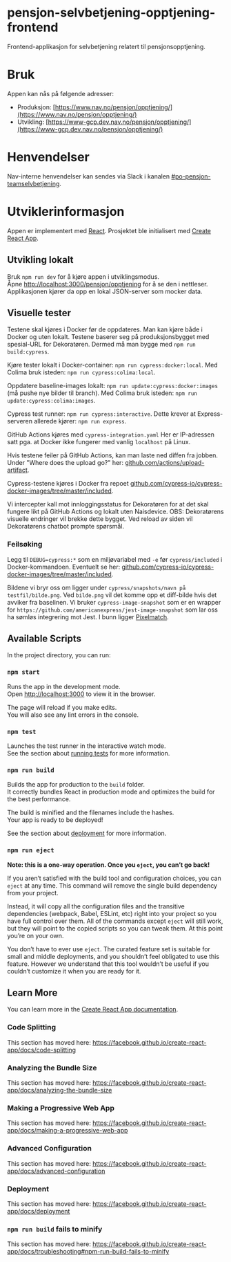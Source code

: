 # pensjon-selvbetjening-opptjening-frontend

Frontend-applikasjon for selvbetjening relatert til pensjonsopptjening.

# Bruk

Appen kan nås på følgende adresser: 
- Produksjon: [https://www.nav.no/pensjon/opptjening/](https://www.nav.no/pensjon/opptjening/)
- Utvikling: [https://www-gcp.dev.nav.no/pensjon/opptjening/](https://www-gcp.dev.nav.no/pensjon/opptjening/)

# Henvendelser

Nav-interne henvendelser kan sendes via Slack i kanalen [#po-pensjon-teamselvbetjening](https://nav-it.slack.com/archives/C014M7U1GBY).

# Utviklerinformasjon

Appen er implementert med [React](https://reactjs.org/).
Prosjektet ble initialisert med [Create React App](https://github.com/facebook/create-react-app).

## Utvikling lokalt

Bruk `npm run dev` for å kjøre appen i utviklingsmodus.<br/> 
Åpne [http://localhost:3000/pensjon/opptjening](http://localhost:3000/pensjon/opptjening) for å se den i nettleser.
Applikasjonen kjører da opp en lokal JSON-server som mocker data.

## Visuelle tester
Testene skal kjøres i Docker før de oppdateres. Man kan kjøre både i Docker og uten lokalt.
Testene baserer seg på produksjonsbygget med spesial-URL for Dekoratøren. Dermed må 
man bygge med `npm run build:cypress`.

Kjøre tester lokalt i Docker-container: `npm run cypress:docker:local`. Med Colima bruk isteden: `npm run cypress:colima:local`.

Oppdatere baseline-images lokalt: `npm run update:cypress:docker:images` (må pushe nye bilder til branch). Med Colima bruk isteden: `npm run update:cypress:colima:images`.

Cypress test runner: `npm run cypress:interactive`. Dette krever at Express-serveren allerede kjører: `npm run express`.

GitHub Actions kjøres med `cypress-integration.yaml` Her er IP-adressen satt pga. at Docker ikke fungerer med vanlig `localhost` på Linux.

Hvis testene feiler på GitHub Actions, kan man laste ned diffen fra jobben. Under "Where does the upload go?" her: [github.com/actions/upload-artifact](https://github.com/actions/upload-artifact).

Cypress-testene kjøres i Docker fra repoet [github.com/cypress-io/cypress-docker-images/tree/master/included](https://github.com/cypress-io/cypress-docker-images/tree/master/included).

Vi intercepter kall mot innloggingsstatus for Dekoratøren for at det skal fungere likt på GitHub Actions og lokalt uten Naisdevice.
OBS: Dekoratørens visuelle endringer vil brekke dette bygget. Ved reload av siden vil Dekoratørens chatbot prompte spørsmål.

### Feilsøking
Legg til `DEBUG=cypress:*` som en miljøvariabel med `-e` før `cypress/included` i Docker-kommandoen.
Eventuelt se her: [github.com/cypress-io/cypress-docker-images/tree/master/included](https://github.com/cypress-io/cypress-docker-images/tree/master/included).

Bildene vi bryr oss om ligger under `cypress/snapshots/navn på testfil/bilde.png`.
Ved `bilde.png` vil det komme opp et diff-bilde hvis det avviker fra baselinen.
Vi bruker `cypress-image-snapshot` som er en wrapper for `https://github.com/americanexpress/jest-image-snapshot`
som lar oss ha sømløs integrering mot Jest.
I bunn ligger [Pixelmatch](https://github.com/mapbox/pixelmatch).

## Available Scripts

In the project directory, you can run:

### `npm start`

Runs the app in the development mode.<br />
Open [http://localhost:3000](http://localhost:3000) to view it in the browser.

The page will reload if you make edits.<br />
You will also see any lint errors in the console.

### `npm test`

Launches the test runner in the interactive watch mode.<br />
See the section about [running tests](https://facebook.github.io/create-react-app/docs/running-tests) for more information.

### `npm run build`

Builds the app for production to the `build` folder.<br />
It correctly bundles React in production mode and optimizes the build for the best performance.

The build is minified and the filenames include the hashes.<br />
Your app is ready to be deployed!

See the section about [deployment](https://facebook.github.io/create-react-app/docs/deployment) for more information.

### `npm run eject`

**Note: this is a one-way operation. Once you `eject`, you can’t go back!**

If you aren’t satisfied with the build tool and configuration choices, you can `eject` at any time. This command will remove the single build dependency from your project.

Instead, it will copy all the configuration files and the transitive dependencies (webpack, Babel, ESLint, etc) right into your project so you have full control over them. All of the commands except `eject` will still work, but they will point to the copied scripts so you can tweak them. At this point you’re on your own.

You don’t have to ever use `eject`. The curated feature set is suitable for small and middle deployments, and you shouldn’t feel obligated to use this feature. However we understand that this tool wouldn’t be useful if you couldn’t customize it when you are ready for it.

## Learn More

You can learn more in the [Create React App documentation](https://facebook.github.io/create-react-app/docs/getting-started).

### Code Splitting

This section has moved here: https://facebook.github.io/create-react-app/docs/code-splitting

### Analyzing the Bundle Size

This section has moved here: https://facebook.github.io/create-react-app/docs/analyzing-the-bundle-size

### Making a Progressive Web App

This section has moved here: https://facebook.github.io/create-react-app/docs/making-a-progressive-web-app

### Advanced Configuration

This section has moved here: https://facebook.github.io/create-react-app/docs/advanced-configuration

### Deployment

This section has moved here: https://facebook.github.io/create-react-app/docs/deployment

### `npm run build` fails to minify

This section has moved here: https://facebook.github.io/create-react-app/docs/troubleshooting#npm-run-build-fails-to-minify
